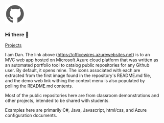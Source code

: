 ![icon](https://raw.githubusercontent.com/uid100/uid100/master/images/cat.png)
### Hi there 👋

[Projects](https://officewires.azurewebsites.net/)


I am Dan. The link above (https://officewires.azurewebsites.net) is to an MVC web app hosted on Microsoft Azure cloud platform that was written as an automated portfolio tool to catalog public repositories for any Github user. By default, it opens mine.  The icons associated with each are extracted from the first image found in the repository's README.md file, and the demo web link withing the context menu is also populated by polling the README.md contents.

Most of the public repositories here are from classroom demonstrations and other projects, intended to be shared with students.

Examples here are primarily C#, Java, Javascript, html/css, and Azure configuration documents.



<!--
**uid100/uid100** is a ✨ _special_ ✨ repository because its `README.md` (this file) appears on your GitHub profile.

Here are some ideas to get you started:

- 🔭 I’m currently working on ...
- 🌱 I’m currently learning ...
- 👯 I’m looking to collaborate on ...
- 🤔 I’m looking for help with ...
- 💬 Ask me about ...
- 📫 How to reach me: ...
- 😄 Pronouns: ...
- ⚡ Fun fact: ...
-->
